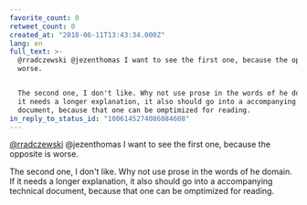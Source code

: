 ```yaml
---
favorite_count: 0
retweet_count: 0
created_at: "2018-06-11T13:43:34.000Z"
lang: en
full_text: >-
  @rradczewski @jezenthomas I want to see the first one, because the opposite is
  worse.


  The second one, I don't like. Why not use prose in the words of he domain. If
  it needs a longer explanation, it also should go into a accompanying technical
  document, because that one can be omptimized for reading.
in_reply_to_status_id: "1006145274086084608"
---
```


[@rradczewski](https://twitter.com/rradczewski) @jezenthomas I want to see the
first one, because the opposite is worse.

The second one, I don't like. Why not use prose in the words of he domain. If it
needs a longer explanation, it also should go into a accompanying technical
document, because that one can be omptimized for reading.

